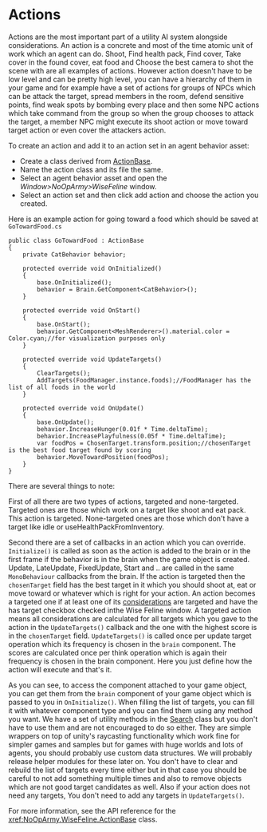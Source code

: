 # Actions

Actions are the most important part of a utility AI system alongside considerations.
An action is a concrete and most of the time atomic unit of work which an agent can do. Shoot, Find health pack, Find cover, Take cover in the found cover, eat food and Choose the best camera to shot the scene with are all examples of actions.
However action doesn't have to be low level and can be pretty high level, you can have a hierarchy of them in your game and for example have a set of actions for groups of NPCs which can be attack the target, spread members in the room, defend sensitive points, find weak spots by bombing every place and then some NPC actions which take command from the group so when the group chooses to attack the target, a member NPC might execute its shoot action or move toward target action or even cover the attackers action.

To create an action and add it to an action set in an agent behavior asset:

- Create a class derived from [ActionBase](xref:NoOpArmy.WiseFeline.ActionBase).
- Name the action class and its file the same.
- Select an agent behavior asset and open the *Window>NoOpArmy>WiseFeline* window.
- Select an action set and then click add action and choose the action you created.

Here is an example action for going toward a food which should be saved at `GoTowardFood.cs`

```
public class GoTowardFood : ActionBase
{
    private CatBehavior behavior;

    protected override void OnInitialized()
    {
        base.OnInitialized();
        behavior = Brain.GetComponent<CatBehavior>();
    }

    protected override void OnStart()
    {
        base.OnStart();
        behavior.GetComponent<MeshRenderer>().material.color = Color.cyan;//for visualization purposes only
    }

    protected override void UpdateTargets()
    {
        ClearTargets();
        AddTargets(FoodManager.instance.foods);//FoodManager has the list of all foods in the world
    }

    protected override void OnUpdate()
    {
        base.OnUpdate();
        behavior.IncreaseHunger(0.01f * Time.deltaTime);
        behavior.IncreasePlayfulness(0.05f * Time.deltaTime);
        var foodPos = ChosenTarget.transform.position;//chosenTarget is the best food target found by scoring
        behavior.MoveTowardPosition(foodPos);
    }
}
```

There are several things to note:

First of all there are two types of actions, targeted and none-targeted. Targeted ones are those which work on a target like shoot and eat pack. This action is targeted.
None-targeted ones are those which don't have a target like idle or useHealthPackFromInventory. 

Second there are a set of callbacks in an action which you can override. `Initialize()` is called as soon as the action is added to the brain or in the first frame if the behavior is in the brain when the game object is created.
Update, LateUpdate, FixedUpdate, Start and .. are called in the same `MonoBehaviour` callbacks from the brain. 
If the action is targeted then the `chosenTarget` field has the best target in it which you should shoot at, eat or move toward or whatever which is right for your action.
An action becomes a targeted one if at least one of its [considerations](considerations.md) are targeted and have the has target checkbox checked inthe Wise Feline window.
A targeted action means all considerations are calculated for all targets which you gave to the action in the `UpdateTargets()` callback and the one with the highest score is in the `chosenTarget` field.
`UpdateTargets()` is called once per update target operation which its frequency is chosen in the `brain` component.
The scores are calculated once per think operation which is again their frequency is chosen in the brain component.
Here you just define how the action will execute and that's it.

As you can see, to access the component attached to your game object, you can get them from the `brain` component of your game object which is passed to you in `OnInitialize()`.
When filling the list of targets, you can fill it with whatever component type and you can find them using any method you want.
We have a set of utility methods in the [Search](xref:NoOpArmy.WiseFeline.Search) class but you don't have to use them and are not encouraged to do so either.
They are simple wrappers on top of unity's raycasting functionality which work fine for simpler games and samples but for games with huge worlds and lots of agents, you should probably use custom data structures.
We will probably release helper modules for these later on.
You don't have to clear and rebuild the list of targets every time either but in that case you should be careful to not add something multiple times and also to remove objects which are not good target candidates as well.
Also if your action does not need any targets, You don't need to add any targets in `UpdateTargets()`.

For more information, see the API reference for the <xref:NoOpArmy.WiseFeline.ActionBase> class.